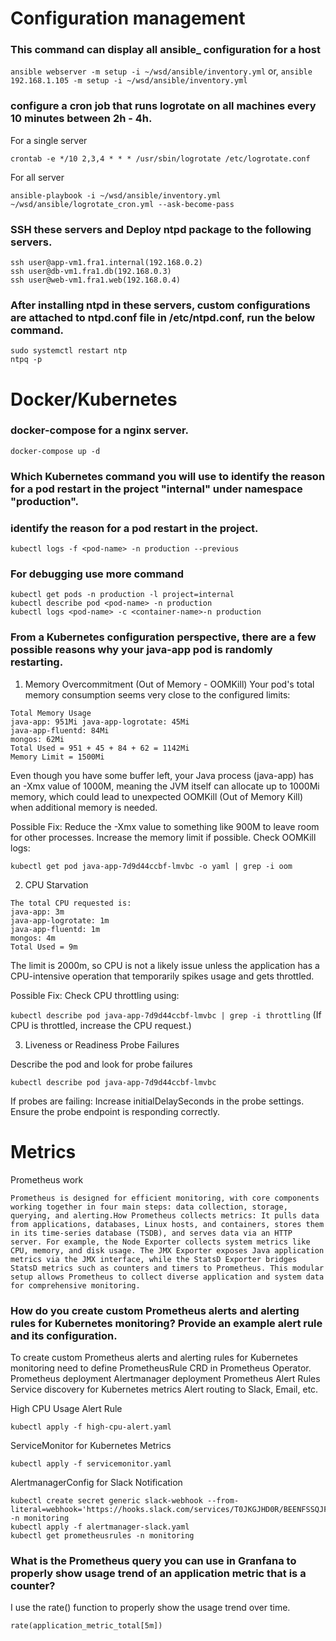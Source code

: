 # Configuration management
 
### This command can display all ansible_ configuration for a host
`ansible webserver -m setup -i ~/wsd/ansible/inventory.yml`
or,
`ansible 192.168.1.105 -m setup -i ~/wsd/ansible/inventory.yml`

### configure a cron job that runs logrotate on all machines every 10 minutes between 2h - 4h.

For a single server

`crontab -e
*/10 2,3,4 * * * /usr/sbin/logrotate /etc/logrotate.conf`

For all server

`ansible-playbook -i ~/wsd/ansible/inventory.yml ~/wsd/ansible/logrotate_cron.yml --ask-become-pass`

### SSH these servers and Deploy ntpd package to the following servers.

```
ssh user@app-vm1.fra1.internal(192.168.0.2)
ssh user@db-vm1.fra1.db(192.168.0.3)
ssh user@web-vm1.fra1.web(192.168.0.4)
```

### After installing ntpd in these servers, custom configurations are attached to ntpd.conf file in /etc/ntpd.conf, run the below command.

```
sudo systemctl restart ntp
ntpq -p
```

# Docker/Kubernetes

### docker-compose for a nginx server.

```
docker-compose up -d
```

### Which Kubernetes command you will use to identify the reason for a pod restart in the project "internal" under namespace "production".

### identify the reason for a pod restart in the project.
```
kubectl logs -f <pod-name> -n production --previous
```
### For debugging use more command

```
kubectl get pods -n production -l project=internal
kubectl describe pod <pod-name> -n production
kubectl logs <pod-name> -c <container-name>-n production
```

### From a Kubernetes configuration perspective, there are a few possible reasons why your java-app pod is randomly restarting. 

1. Memory Overcommitment (Out of Memory - OOMKill)
Your pod's total memory consumption seems very close to the configured limits:

```
Total Memory Usage 
java-app: 951Mi java-app-logrotate: 45Mi 
java-app-fluentd: 84Mi 
mongos: 62Mi 
Total Used = 951 + 45 + 84 + 62 = 1142Mi
Memory Limit = 1500Mi
```
Even though you have some buffer left, your Java process (java-app) has an -Xmx value of 1000M, meaning the JVM itself can allocate up to 1000Mi memory, which could lead to unexpected OOMKill (Out of Memory Kill) when additional memory is needed.

Possible Fix:
Reduce the -Xmx value to something like 900M to leave room for other processes. Increase the memory limit if possible.
Check OOMKill logs:

```kubectl get pod java-app-7d9d44ccbf-lmvbc -o yaml | grep -i oom```

2. CPU Starvation

```
The total CPU requested is:
java-app: 3m
java-app-logrotate: 1m
java-app-fluentd: 1m
mongos: 4m
Total Used = 9m
```
The limit is 2000m, so CPU is not a likely issue unless the application has a CPU-intensive operation that temporarily spikes usage and gets throttled.

Possible Fix:
Check CPU throttling using:

```kubectl describe pod java-app-7d9d44ccbf-lmvbc | grep -i throttling```  (If CPU is throttled, increase the CPU request.)

3. Liveness or Readiness Probe Failures

Describe the pod and look for probe failures

```kubectl describe pod java-app-7d9d44ccbf-lmvbc```

If probes are failing:
Increase initialDelaySeconds in the probe settings. Ensure the probe endpoint is responding correctly.

# Metrics 

Prometheus work

```
Prometheus is designed for efficient monitoring, with core components working together in four main steps: data collection, storage, querying, and alerting.How Prometheus collects metrics: It pulls data from applications, databases, Linux hosts, and containers, stores them in its time-series database (TSDB), and serves data via an HTTP server. For example, the Node Exporter collects system metrics like CPU, memory, and disk usage. The JMX Exporter exposes Java application metrics via the JMX interface, while the StatsD Exporter bridges StatsD metrics such as counters and timers to Prometheus. This modular setup allows Prometheus to collect diverse application and system data for comprehensive monitoring.
```

### How do you create custom Prometheus alerts and alerting rules for Kubernetes monitoring? Provide an example alert rule and its configuration.

To create custom Prometheus alerts and alerting rules for Kubernetes monitoring need to define PrometheusRule CRD in Prometheus Operator.
Prometheus deployment
Alertmanager deployment
Prometheus Alert Rules
Service discovery for Kubernetes metrics
Alert routing to Slack, Email, etc.

High CPU Usage Alert Rule

```kubectl apply -f high-cpu-alert.yaml```

ServiceMonitor for Kubernetes Metrics

```kubectl apply -f servicemonitor.yaml```

AlertmanagerConfig for Slack Notification

``` 
kubectl create secret generic slack-webhook --from-literal=webhook='https://hooks.slack.com/services/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sz4Qk' -n monitoring
kubectl apply -f alertmanager-slack.yaml
kubectl get prometheusrules -n monitoring
```

### What is the Prometheus query you can use in Granfana to properly show usage trend of an application metric that is a counter?

I use the rate() function to properly show the usage trend over time.

```rate(application_metric_total[5m])```



  




